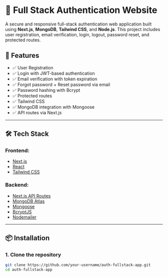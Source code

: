 # 🔐 Full Stack Authentication Website

A secure and responsive full-stack authentication web application built using **Next.js**, **MongoDB**, **Tailwind CSS**, and **Node.js**. This project includes user registration, email verification, login, logout, password reset, and protected routes.

## 🚀 Features

- ✅ User Registration
- ✅ Login with JWT-based authentication
- ✅ Email verification with token expiration
- ✅ Forgot password + Reset password via email
- ✅ Password hashing with Bcrypt
- ✅ Protected routes
- ✅ Tailwind CSS
- ✅ MongoDB integration with Mongoose
- ✅ API routes via Next.js


---

## 🛠️ Tech Stack

### Frontend:
- [Next.js](https://nextjs.org/)
- [React](https://reactjs.org/)
- [Tailwind CSS](https://tailwindcss.com/)

### Backend:
- [Next.js API Routes](https://nextjs.org/docs/api-routes/introduction)
- [MongoDB Atlas](https://www.mongodb.com/cloud/atlas)
- [Mongoose](https://mongoosejs.com/)
- [BcryptJS](https://github.com/dcodeIO/bcrypt.js)
- [Nodemailer](https://nodemailer.com/about/)

---

## 📦 Installation

### 1. Clone the repository

```bash
git clone https://github.com/your-username/auth-fullstack-app.git
cd auth-fullstack-app
